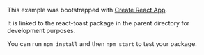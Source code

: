 This example was bootstrapped with [Create React App](https://github.com/facebook/create-react-app).

It is linked to the react-toast package in the parent directory for development purposes.

You can run `npm install` and then `npm start` to test your package.
